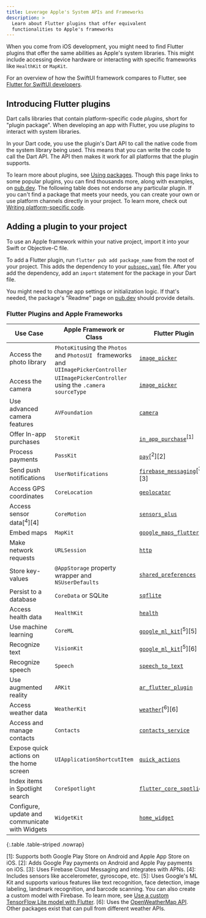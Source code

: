 ```yaml
---
title: Leverage Apple's System APIs and Frameworks
description: >
  Learn about Flutter plugins that offer equivalent
  functionalities to Apple's frameworks
---
```


When you come from iOS development, you might need to find
Flutter plugins that offer the same abilities as Apple's system
libraries. This might include accessing device hardware or interacting
with specific frameworks like `HealthKit` or `MapKit`.

For an overview of how the SwiftUI framework compares to Flutter,
see [Flutter for SwiftUI developers][].

## Introducing Flutter plugins

Dart calls libraries that contain platform-specific code _plugins_,
short for "plugin package".
When developing an app with Flutter, you use _plugins_ to interact
with system libraries.

In your Dart code, you use the plugin's Dart API to call the native
code from the system library being used. This means that you can write
the code to call the Dart API. The API then makes it work for all
platforms that the plugin supports.

To learn more about plugins, see [Using packages][].
Though this page links to some popular plugins,
you can find thousands more, along with examples,
on [pub.dev][].
The following table does not endorse any particular plugin.
If you can't find a package that meets your needs,
you can create your own or
use platform channels directly in your project.
To learn more, check out [Writing platform-specific code][].

## Adding a plugin to your project

To use an Apple framework within your native project,
import it into your Swift or Objective-C file.

To add a Flutter plugin, run `flutter pub add package_name`
from the root of your project.
This adds the dependency to your [`pubspec.yaml`][] file.
After you add the dependency, add an `import` statement for the package
in your Dart file.

You might need to change app settings or initialization logic.
If that's needed, the package's "Readme" page on [pub.dev][]
should provide details.

### Flutter Plugins and Apple Frameworks

| Use Case                                       | Apple Framework or Class                                                              | Flutter Plugin               |
|------------------------------------------------|---------------------------------------------------------------------------------------|------------------------------|
| Access the photo library                       | `PhotoKit`using the `Photos` and `PhotosUI ` frameworks and `UIImagePickerController` | [`image_picker`][]           |
| Access the camera                              | `UIImagePickerController` using the `.camera` `sourceType`                            | [`image_picker`][]           |
| Use advanced camera features                   | `AVFoundation`                                                                        | [`camera`][]                 |
| Offer In-app purchases                         | `StoreKit`                                                                            | [`in_app_purchase`][]<sup>[1]</sup>    |
| Process payments                               | `PassKit`                                                                             | [`pay`][][<sup>2</sup>][2]                |
| Send push notifications                        | `UserNotifications`                                                                   | [`firebase_messaging`][][<sup>3</sup>][3] |
| Access GPS coordinates                         | `CoreLocation`                                                                        | [`geolocator`][]             |
| Access sensor data[<sup>4</sup>][4]                         | `CoreMotion`                                                                          | [`sensors_plus`][]           |
| Embed maps                                     | `MapKit`                                                                              | [`google_maps_flutter`][]    |
| Make network requests                          | `URLSession`                                                                          | [`http`][]                   |
| Store key-values                               | `@AppStorage` property wrapper and `NSUserDefaults`                                   | [`shared_preferences`][]     |
| Persist to a database                          | `CoreData` or SQLite                                                                  | [`sqflite`][]                |
| Access health data                             | `HealthKit`                                                                           | [`health`][]                 |
| Use machine learning                           | `CoreML`                                                                              | [`google_ml_kit`][][<sup>5</sup>][5]      |
| Recognize text                                 | `VisionKit`                                                                           | [`google_ml_kit`][][<sup>5</sup>][6]      |
| Recognize speech                               | `Speech`                                                                              | [`speech_to_text`][]         |
| Use augmented reality                          | `ARKit`                                                                               | [`ar_flutter_plugin`][]      |
| Access weather data                            | `WeatherKit`                                                                          | [`weather`][][<sup>6</sup>][6]            |
| Access and manage contacts                     | `Contacts`                                                                            | [`contacts_service`][]       |
| Expose quick actions on the home screen        | `UIApplicationShortcutItem`                                                           | [`quick_actions`][]          |
| Index items in Spotlight search                | `CoreSpotlight`                                                                       | [`flutter_core_spotlight`][] |
| Configure, update and communicate with Widgets | `WidgetKit`                                                                           | [`home_widget`][]            |

{:.table .table-striped .nowrap}

[1]: Supports both Google Play Store on Android and Apple App Store on iOS.
[2]: Adds Google Pay payments on Android and Apple Pay payments on iOS.
[3]: Uses Firebase Cloud Messaging and integrates with APNs.
[4]: Includes sensors like accelerometer, gyroscope, etc.
[5]: Uses Google's ML Kit and supports various features like text recognition, face detection, image labeling, landmark recognition, and barcode scanning. You can also create a custom model with Firebase. To learn more, see [Use a custom TensorFlow Lite model with Flutter][].
[6]: Uses the [OpenWeatherMap API][]. Other packages exist that can pull from different weather APIs.

[Flutter for SwiftUI developers]: /get-started/flutter-for/swiftui-devs
[Using packages]: /packages-and-plugins/using-packages
[pub.dev]: {{site.pub-pkg}}
[`shared_preferences`]: {{site.pub-pkg}}/shared_preferences
[`http`]: {{site.pub-pkg}}/http
[`sensors_plus`]: {{site.pub-pkg}}/sensors_plus
[`geolocator`]: {{site.pub-pkg}}/geolocator
[`image_picker`]: {{site.pub-pkg}}/image_picker
[`pubspec.yaml`]: /tools/pubspec
[`quick_actions`]: {{site.pub-pkg}}/quick_actions
[`in_app_purchase`]: {{site.pub-pkg}}/in_app_purchase
[`pay`]: {{site.pub-pkg}}/pay
[`firebase_messaging`]: {{site.pub-pkg}}/firebase_messaging
[`google_maps_flutter`]: {{site.pub-pkg}}/google_maps_flutter
[`google_ml_kit`]: {{site.pub-pkg}}/google_ml_kit
[Use a custom TensorFlow Lite model with Flutter]: {{site.firebase}}/docs/ml/flutter/use-custom-models
[`speech_to_text`]: {{site.pub-pkg}}/speech_to_text
[`ar_flutter_plugin`]: {{site.pub-pkg}}/ar_flutter_plugin
[`weather`]: {{site.pub-pkg}}/weather
[`contacts_service`]: {{site.pub-pkg}}/contacts_service
[`health`]: {{site.pub-pkg}}/health
[OpenWeatherMap API]: https://openweathermap.org/api
[`sqflite`]: {{site.pub-pkg}}/sqflite
[Writing platform-specific code]: /platform-integration/platform-channels
[`camera`]: {{site.pub-pkg}}/camera
[`flutter_core_spotlight`]: {{site.pub-pkg}}/flutter_core_spotlight
[`home_widget`]: {{site.pub-pkg}}/home_widget
